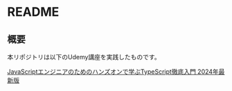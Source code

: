 # README

## 概要

本リポジトリは以下のUdemy講座を実践したものです。

[JavaScriptエンジニアのためのハンズオンで学ぶTypeScript徹底入門 2024年最新版](https://www.udemy.com/course/ts-for-js-developers/)